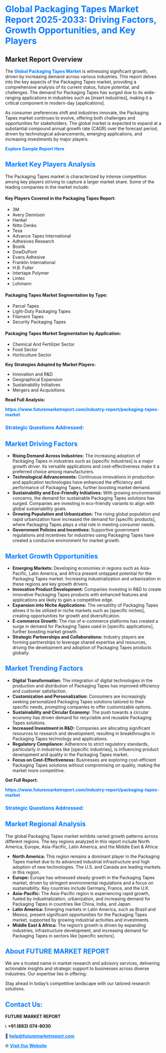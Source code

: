 <h1 style="color: #007BFF;">Global Packaging Tapes Market Report 2025-2033: Driving Factors, Growth Opportunities, and Key Players</h1>

<section id="overview">
<h2>Market Report Overview</h2>
<p>The <a href="https://www.futuremarketreport.com/industry-report/packaging-tapes-market" style="color: #007BFF; text-decoration: none;"><strong>Global Packaging Tapes Market</strong></a> is witnessing significant growth, driven by increasing demand across various industries. This report delves into the key aspects of the Packaging Tapes market, providing a comprehensive analysis of its current status, future potential, and challenges. The demand for Packaging Tapes has surged due to its wide-ranging applications in industries such as [insert industries], making it a critical component in modern-day [applications].</p>
<p>As consumer preferences shift and industries innovate, the Packaging Tapes market continues to evolve, offering both challenges and opportunities for stakeholders. The global market is expected to expand at a substantial compound annual growth rate (CAGR) over the forecast period, driven by technological advancements, emerging applications, and increasing investments by major players.</p>
</section>

<section id="overview">
<p><a href="https://www.futuremarketreport.com/request-sample/reportId=50862" style="color: #007BFF; text-decoration: none;"><strong>Explore Sample Report Here</strong></a></p>
</section>

<section id="key-players">
<h2 style="color: #007BFF;">Market Key Players Analysis</h2>
<p>The Packaging Tapes market is characterized by intense competition among key players striving to capture a larger market share. Some of the leading companies in the market include:</p>
<h4>Key Players Covered in the Packaging Tapes Report:</h4>
<ul><li>3M</li><li>Avery Dennison</li><li>Henkel</li><li>Nitto Denko</li><li>Tesa</li><li>Advance Tapes International</li><li>Adhesives Research</li><li>Bostik</li><li>DowDuPont</li><li>Evans Adhesive</li><li>Franklin International</li><li>H.B. Fuller</li><li>Intertape Polymer</li><li>Lintec</li><li>Lohmann</li></ul>
<h4>Packaging Tapes Market Segmentation by Type:</h4>
<ul><li>Parcel Tapes</li><li>Light-Duty Packaging Tapes</li><li>Filament Tapes</li><li>Security Packaging Tapes</li></ul>

<h4>Packaging Tapes Market Segmentation by Application:</h4>
<ul><li>Chemical And Fertilizer Sector</li><li>Food Sector</li><li>Horticulture Sector</li></ul>
<p><strong>Key Strategies Adopted by Market Players:</strong></p>
<ul>
<li>Innovation and R&D</li>
<li>Geographical Expansion</li>
<li>Sustainability Initiatives</li>
<li>Mergers and Acquisitions</li>
</ul>
</section>

<section>
<p><strong>Read Full Analysis: </strong></p><a href="https://www.futuremarketreport.com/industry-report/packaging-tapes-market" style="color: #007BFF; text-decoration: none;"><strong>https://www.futuremarketreport.com/industry-report/packaging-tapes-market</strong></a>
<h3 style="color: #007BFF;">Strategic Questions Addressed:</h3>
</section>

<section id="driving-factors">
<h2 style="color: #007BFF;">Market Driving Factors</h2>
<ul>
<li><strong>Rising Demand Across Industries:</strong> The increasing adoption of Packaging Tapes in industries such as [specific industries] is a major growth driver. Its versatile applications and cost-effectiveness make it a preferred choice among manufacturers.</li>
<li><strong>Technological Advancements:</strong> Continuous innovations in production and application technologies have enhanced the efficiency and performance of Packaging Tapes, further boosting market demand.</li>
<li><strong>Sustainability and Eco-Friendly Initiatives:</strong> With growing environmental concerns, the demand for sustainable Packaging Tapes solutions has surged. Companies are investing in eco-friendly variants to align with global sustainability goals.</li>
<li><strong>Growing Population and Urbanization:</strong> The rising global population and rapid urbanization have increased the demand for [specific products], where Packaging Tapes plays a vital role in meeting consumer needs.</li>
<li><strong>Government Policies and Incentives:</strong> Supportive government regulations and incentives for industries using Packaging Tapes have created a conducive environment for market growth.</li>
</ul>
</section>

<section id="growth-opportunities">
<h2 style="color: #007BFF;">Market Growth Opportunities</h2>
<ul>
<li><strong>Emerging Markets:</strong> Developing economies in regions such as Asia-Pacific, Latin America, and Africa present untapped potential for the Packaging Tapes market. Increasing industrialization and urbanization in these regions are key growth drivers.</li>
<li><strong>Innovative Product Development:</strong> Companies investing in R&D to create innovative Packaging Tapes products with enhanced features and applications are likely to gain a competitive edge.</li>
<li><strong>Expansion into Niche Applications:</strong> The versatility of Packaging Tapes allows it to be utilized in niche markets such as [specific niches], creating opportunities for growth and diversification.</li>
<li><strong>E-commerce Growth:</strong> The rise of e-commerce platforms has created a surge in demand for Packaging Tapes used in [specific applications], further boosting market growth.</li>
<li><strong>Strategic Partnerships and Collaborations:</strong> Industry players are forming partnerships to leverage shared expertise and resources, driving the development and adoption of Packaging Tapes products globally.</li>
</ul>
</section>

<section id="trending-factors">
<h2 style="color: #007BFF;">Market Trending Factors</h2>
<ul>
<li><strong>Digital Transformation:</strong> The integration of digital technologies in the production and distribution of Packaging Tapes has improved efficiency and customer satisfaction.</li>
<li><strong>Customization and Personalization:</strong> Consumers are increasingly seeking personalized Packaging Tapes solutions tailored to their specific needs, prompting companies to offer customizable options.</li>
<li><strong>Sustainability and Circular Economy:</strong> The push towards a circular economy has driven demand for recyclable and reusable Packaging Tapes solutions.</li>
<li><strong>Increased Investment in R&D:</strong> Companies are allocating significant resources to research and development, resulting in breakthroughs in Packaging Tapes technology and applications.</li>
<li><strong>Regulatory Compliance:</strong> Adherence to strict regulatory standards, particularly in industries like [specific industries], is influencing product development and quality in the Packaging Tapes market.</li>
<li><strong>Focus on Cost-Effectiveness:</strong> Businesses are exploring cost-efficient Packaging Tapes solutions without compromising on quality, making the market more competitive.</li>
</ul>
</section>

<section>
<p><strong>Get Full Report: </strong></p><a href="https://www.futuremarketreport.com/industry-report/packaging-tapes-market" style="color: #007BFF; text-decoration: none;"><strong>https://www.futuremarketreport.com/industry-report/packaging-tapes-market</strong></a>
<h3 style="color: #007BFF;">Strategic Questions Addressed:</h3>
</section>


<section id="regional-analysis">
<h2 style="color: #007BFF;">Market Regional Analysis</h2>
<p>The global Packaging Tapes market exhibits varied growth patterns across different regions. The key regions analyzed in this report include North America, Europe, Asia-Pacific, Latin America, and the Middle East & Africa:</p>
<ul>
<li><strong>North America:</strong> This region remains a dominant player in the Packaging Tapes market due to its advanced industrial infrastructure and high adoption of new technologies. The U.S. and Canada are leading markets in this region.</li>
<li><strong>Europe:</strong> Europe has witnessed steady growth in the Packaging Tapes market, driven by stringent environmental regulations and a focus on sustainability. Key countries include Germany, France, and the U.K.</li>
<li><strong>Asia-Pacific:</strong> The Asia-Pacific region is experiencing rapid growth, fueled by industrialization, urbanization, and increasing demand for Packaging Tapes in countries like China, India, and Japan.</li>
<li><strong>Latin America:</strong> Emerging markets in Latin America, such as Brazil and Mexico, present significant opportunities for the Packaging Tapes market, supported by growing industrial activities and investments.</li>
<li><strong>Middle East & Africa:</strong> The region’s growth is driven by expanding industries, infrastructure development, and increasing demand for Packaging Tapes in sectors like [specific sectors].</li>
</ul>
</section>

<footer>
<h2 style="color: #007BFF;">About FUTURE MARKET REPORT</h2>
<p>We are a trusted name in market research and advisory services, delivering actionable insights and strategic support to businesses across diverse industries. Our expertise lies in offering:</p>

<p>Stay ahead in today’s competitive landscape with our tailored research solutions.</p>

<h2 style="color: #007BFF;">Contact Us:</h2>
<p><strong>FUTURE MARKET REPORT</strong></p>
<p>📞 <strong>+91 (883) 074-8030</strong></p>
<p>📧 <strong><a href="mailto:help@futuremarketreport.com" style="color: #007BFF;">help@futuremarketreport.com</a></strong></p>
<p>🌐 <strong><a href="https://www.futuremarketreport.com/" style="color: #007BFF;">Visit Our Website</a></strong></p>
</footer>